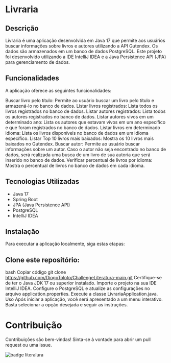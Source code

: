 # Livraria
## Descrição
Livraria é uma aplicação desenvolvida em Java 17 que permite aos usuários buscar informações sobre livros e autores utilizando a API Gutendex. Os dados são armazenados em um banco de dados PostgreSQL. Este projeto foi desenvolvido utilizando a IDE IntelliJ IDEA e a Java Persistence API (JPA) para gerenciamento de dados.

## Funcionalidades
A aplicação oferece as seguintes funcionalidades:

Buscar livro pelo título: Permite ao usuário buscar um livro pelo título e armazená-lo no banco de dados.
Listar livros registrados: Lista todos os livros registrados no banco de dados.
Listar autores registrados: Lista todos os autores registrados no banco de dados.
Listar autores vivos em um determinado ano: Lista os autores que estavam vivos em um ano específico e que foram registrados no banco de dados.
Listar livros em determinado idioma: Lista os livros disponíveis no banco de dados em um idioma específico.
Listar Top 10 livros mais baixados: Mostra os 10 livros mais baixados no Gutendex.
Buscar autor: Permite ao usuário buscar informações sobre um autor. Caso o autor não seja encontrado no banco de dados, será realizada uma busca de um livro de sua autoria que será inserido no banco de dados.
Verificar percentual de livros por idioma: Mostra o percentual de livros no banco de dados em cada idioma.
## Tecnologias Utilizadas
* Java 17
* Spring Boot
* JPA (Java Persistence API)
* PostgreSQL
* IntelliJ IDEA
## Instalação
Para executar a aplicação localmente, siga estas etapas:

## Clone este repositório:
bash
Copiar código
git clone https://github.com/DiogoToloto/ChallengeLiteratura-main.git
Certifique-se de ter o Java JDK 17 ou superior instalado.
Importe o projeto na sua IDE IntelliJ IDEA.
Configure o PostgreSQL e atualize as configurações no arquivo application.properties.
Execute a classe LivrariaApplication.java.
Uso
Após iniciar a aplicação, você será apresentado a um menu interativo. Basta selecionar a opção desejada e seguir as instruções.

# Contribuição
Contribuições são bem-vindas! Sinta-se à vontade para abrir um pull request ou uma issue.



![badge literalura](https://github.com/iacoleite/literalura/assets/154355940/4913fac5-b584-4a3f-9d4a-8f0fec695a03)

